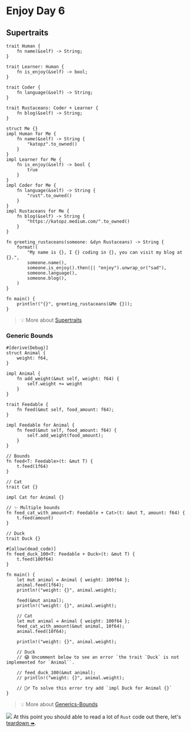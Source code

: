 # Enjoy Day 6

## Supertraits

```rust,editable
trait Human {
    fn name(&self) -> String;
}

trait Learner: Human {
    fn is_enjoy(&self) -> bool;
}

trait Coder {
    fn language(&self) -> String;
}

trait Rustaceans: Coder + Learner {
    fn blog(&self) -> String;
}

struct Me {}
impl Human for Me {
    fn name(&self) -> String {
        "katopz".to_owned()
    }
}
impl Learner for Me {
    fn is_enjoy(&self) -> bool {
        true
    }
}
impl Coder for Me {
    fn language(&self) -> String {
        "rust".to_owned()
    }
}
impl Rustaceans for Me {
    fn blog(&self) -> String {
        "https://katopz.medium.com/".to_owned()
    }
}

fn greeting_rustaceans(someone: &dyn Rustaceans) -> String {
    format!(
        "My name is {}, I {} coding in {}, you can visit my blog at {}.",
        someone.name(),
        someone.is_enjoy().then(|| "enjoy").unwrap_or("sad"),
        someone.language(),
        someone.blog(),
    )
}

fn main() {
    println!("{}", greeting_rustaceans(&Me {}));
}
```

> 💡 More about [Supertraits](https://doc.rust-lang.org/rust-by-example/trait/supertraits.html)

### Generic Bounds

```rust,editable
#[derive(Debug)]
struct Animal {
    weight: f64,
}

impl Animal {
    fn add_weight(&mut self, weight: f64) {
        self.weight += weight
    }
}

trait Feedable {
    fn feed(&mut self, food_amount: f64);
}

impl Feedable for Animal {
    fn feed(&mut self, food_amount: f64) {
        self.add_weight(food_amount);
    }
}

// Bounds
fn feed<T: Feedable>(t: &mut T) {
    t.feed(1f64)
}

// Cat
trait Cat {}

impl Cat for Animal {}

// ✨ Multiple bounds
fn feed_cat_with_amount<T: Feedable + Cat>(t: &mut T, amount: f64) {
    t.feed(amount)
}

// Duck
trait Duck {}

#[allow(dead_code)]
fn feed_duck_100<T: Feedable + Duck>(t: &mut T) {
    t.feed(100f64)
}

fn main() {
    let mut animal = Animal { weight: 100f64 };
    animal.feed(1f64);
    println!("weight: {}", animal.weight);

    feed(&mut animal);
    println!("weight: {}", animal.weight);

    // Cat
    let mut animal = Animal { weight: 100f64 };
    feed_cat_with_amount(&mut animal, 10f64);
    animal.feed(10f64);

    println!("weight: {}", animal.weight);

    // Duck
    // 😱 Uncomment below to see an error `the trait `Duck` is not implemented for `Animal``.

    // feed_duck_100(&mut animal);
    // println!("weight: {}", animal.weight);

    // 💁‍♂️ To solve this error try add `impl Duck for Animal {}`
}
```

> 💡 More about [Generics-Bounds](https://doc.rust-lang.org/rust-by-example/generics/bounds.html)

![](/assets/kat.png) At this point you should able to read a lot of `Rust` code out there, let's [teardown ➠](./teardown.md).
